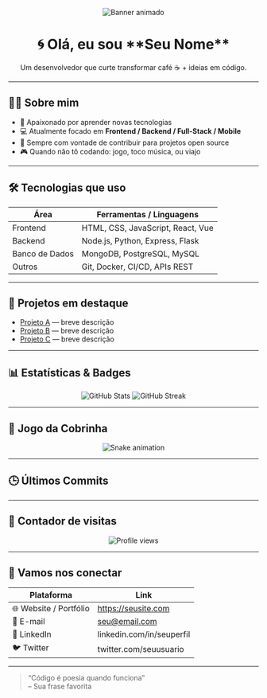 <!-- Cabeçalho / arte (pode trocar para algo que combine contigo) -->
<p align="center">
  <img src="https://raw.githubusercontent.com/USERNAME/USERNAME/main/banner.gif" alt="Banner animado" />
</p>

<h1 align="center">🌀 Olá, eu sou **Seu Nome**</h1>
<p align="center">Um desenvolvedor que curte transformar café ☕ + ideias em código.</p>

---

## 👨‍💻 Sobre mim

- 🧠 Apaixonado por aprender novas tecnologias  
- 💻 Atualmente focado em **Frontend / Backend / Full-Stack / Mobile**  
- 🔄 Sempre com vontade de contribuir para projetos open source  
- 🎮 Quando não tô codando: jogo, toco música, ou viajo  

---

## 🛠 Tecnologias que uso

| Área | Ferramentas / Linguagens |
|------|--------------------------|
| Frontend | HTML, CSS, JavaScript, React, Vue |
| Backend | Node.js, Python, Express, Flask |
| Banco de Dados | MongoDB, PostgreSQL, MySQL |
| Outros | Git, Docker, CI/CD, APIs REST |

---

## 🌟 Projetos em destaque

- [Projeto A](link) — breve descrição  
- [Projeto B](link) — breve descrição  
- [Projeto C](link) — breve descrição  

---

## 📊 Estatísticas & Badges

<p align="center">
  <img src="https://github-readme-stats.vercel.app/api?username=USERNAME&show_icons=true&theme=radical" alt="GitHub Stats" />
  <img src="https://github-readme-streak-stats.herokuapp.com/?user=USERNAME&theme=radical" alt="GitHub Streak" />
</p>

---

## 🐍 Jogo da Cobrinha

<p align="center">
  <img src="https://github.com/USERNAME/USERNAME/blob/output/github-contribution-grid-snake.svg" alt="Snake animation" />
</p>

---

## 🕒 Últimos Commits

<!--START_SECTION:activity-->
<!--END_SECTION:activity-->

---

## 👀 Contador de visitas

<p align="center">
  <img src="https://komarev.com/ghpvc/?username=USERNAME&label=Profile%20views&color=blue&style=flat" alt="Profile views" />
</p>

---

## 🤝 Vamos nos conectar

| Plataforma | Link |
|------------|------|
| 🌐 Website / Portfólio | https://seusite.com |
| 📧 E-mail | seu@email.com |
| 🔗 LinkedIn | linkedin.com/in/seuperfil |
| 🐦 Twitter | twitter.com/seuusuario |

---

> “Código é poesia quando funciona”  
> – Sua frase favorita
